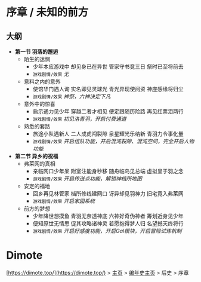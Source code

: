 # 序章 / 未知的前方

## 大纲

- **第一节 羽落的邂逅**
    - 陌生的迷惘
        - 少年本应游戏中 却见身已在异世 管家守书竟三日 祭时已至将前去
        - `游戏剧情/效果` *无*
    - 意料之内的意外
        - 使馆华门遇人询 实名即见灵球光 青光异现使阅资 神座感缘将归尘
        - `游戏剧情/效果` *神祭，六神决定下凡*
    - 意外中的惊喜
        - 启示通力见少年 穿越二者才相见 便定跟随历险路 再见红票泪两行
        - `游戏剧情/效果` *初见洛青羽，开启付费通道*
    - 熟悉的套路
        - 旅途小队遇新人 二人成虎闯裂隙 泉星耀光乐纳新 青羽力令事化量
        - `游戏剧情/效果` *开启组队功能，开启混沌裂隙、混沌空间，完全开启人物功能*
- **第二节 异乡的祝福**
    - 弗莱网的真相
        - 亲临网口少年呆 附室注能身秒移 随舟临岛见总端 虚拟呈于羽之念
        - `游戏剧情/效果` *开启传送点功能，解锁神档所地图*
    - 安定的福地
        - 回乡再见林管家 档所修线建网口 讶异却见羽神力 旧宅竟入弗莱网
        - `游戏剧情/效果` *开启家园系统*
    - 前方的梦想
        - 少年降世想摸鱼 青羽无奈透神底 六神好奇伪神者 筹划近身见少年
        - 便知原世无情思 促其攻略诸神灵 若愿抱得梦人归 名望撼天终将行
        - `游戏剧情/效果` *开启好感度功能，开启Gal模块，开启冒险试炼机制*

# Dimote

[https://dimote.top/](https://dimote.top/) > [主页](../../../index.md) > [编年史主页](../index.md) > 后史 > 序章